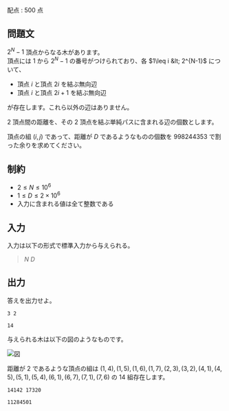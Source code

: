 配点 : $500$ 点

## 問題文

$2^N-1$ 頂点からなる木があります。<br>
頂点には $1$ から $2^N-1$ の番号がつけられており、各 $1\leq i &lt; 2^{N-1}$ について、

- 頂点 $i$ と頂点 $2i$ を結ぶ無向辺
- 頂点 $i$ と頂点 $2i+1$ を結ぶ無向辺

が存在します。これら以外の辺はありません。

$2$ 頂点間の距離を、その $2$ 頂点を結ぶ単純パスに含まれる辺の個数とします。

頂点の組 $(i,j)$ であって、距離が $D$ であるようなものの個数を $998244353$ で割った余りを求めてください。

## 制約

- $2 \leq N \leq 10^6$
- $1 \leq D \leq 2\times 10^6$
- 入力に含まれる値は全て整数である

## 入力

入力は以下の形式で標準入力から与えられる。

> $N$ $D$

## 出力

答えを出力せよ。  

```input1
3 2
```

```output1
14
```

与えられる木は以下の図のようなものです。

![図](https://img.atcoder.jp/ghi/86d098048a50638decb39ed6659d32cf.png)

距離が $2$ であるような頂点の組は $(1,4),(1,5),(1,6),(1,7),(2,3),(3,2),(4,1),(4,5),(5,1),(5,4),(6,1),(6,7),(7,1),(7,6)$ の $14$ 組存在します。

```input2
14142 17320
```

```output2
11284501
```
